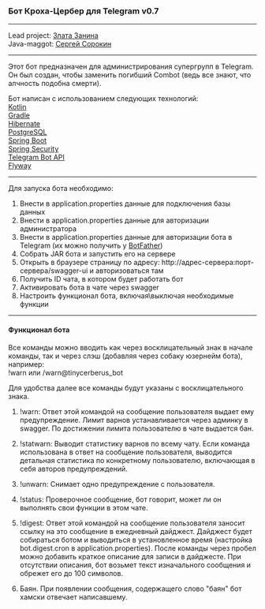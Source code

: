 ### Бот Кроха-Цербер для Telegram v0.7

-----------------------------------

Lead project: [Злата Занина](https://github.com/Zelginni)  
Java-maggot: [Сергей Сорокин](https://github.com/Iff-Nomatter)  

-----------------------------------

Этот бот предназначен для администрирования супергрупп в Telegram. Он был создан, чтобы заменить погибший Combot (ведь все знают, что алчность подобна смерти).

Бот написан с использованием следующих технологий:  
[Kotlin](https://kotlinlang.org/)  
[Gradle](https://gradle.org/)  
[Hibernate](https://hibernate.org/)  
[PostgreSQL](https://www.postgresql.org/)  
[Spring Boot](https://spring.io/projects/spring-boot)  
[Spring Security](https://spring.io/projects/spring-security)  
[Telegram Bot API](https://core.telegram.org/bots/api)   
[Flyway](https://flywaydb.org/)  

-----------------------------------

Для запуска бота необходимо:  
1. Внести в application.properties данные для подключения базы данных
2. Внести в application.properties данные для авторизации администратора
3. Внести в application.properties данные для авторизации бота в Telegram (их можно получить у [BotFather](https://t.me/BotFather))  
4. Собрать JAR бота и запустить его на сервере
5. Открыть в браузере страницу по адресу: ht<span>tp://а</span>дрес-сервера:порт-сервера/swagger-ui и авторизоваться там 
6. Получить ID чата, в котором будет работать бот
7. Активировать бота в чате через swagger
8. Настроить функционал бота, включая\выключая необходимые функции

------------------------------------
#### Функционал бота
Все команды можно вводить как через восклицательный знак в начале команды, так и через слэш (добавляя через собаку юзернейм бота), например:  
!warn или /warn@tinycerberus_bot  

Для удобства далее все команды будут указаны с восклицательного знака. 

1. !warn: Ответ этой командой на сообщение пользователя выдает ему предупреждение. Лимит варнов устанавливается через админку в swagger. По достижении лимита пользователю в чате выдается бан.

2. !statwarn: Выводит статистику варнов по всему чату. Если команда использована в ответ на сообщение пользователя, выводится детальная статистика по конкретному пользователю, включающая в себя авторов предупреждений.

3. !unwarn: Снимает одно предупреждение с пользователя.

4. !status: Проверочное сообщение, бот говорит, может ли он выполнять свои функции в этом чате.

5. !digest: Ответ этой командой на сообщение пользователя заносит ссылку на это сообщение в ежедневный дайджест. Дайджест будет собираться ботом и выводиться в установленное время (настройка bot.digest.cron в application.properties). После команды через пробел можно добавить краткое описание для записи в дайджесте. При отсутствии описания, бот возьмет текст изначального сообщения и обрежет его до 100 символов.

6. Баян. При появлении сообщения, содержащего слово "баян" бот хамски отвечает написавшему.